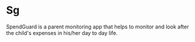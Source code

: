 # Sg
SpendGuard is a parent monitoring app that helps to monitor and look after the child's expenses in his/her day to day life.
